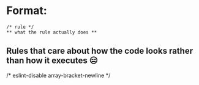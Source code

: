 # Format:
    /* rule */
    ** what the rule actually does **

## Rules that care about how the code looks rather than how it executes 😑
/* eslint-disable array-bracket-newline */